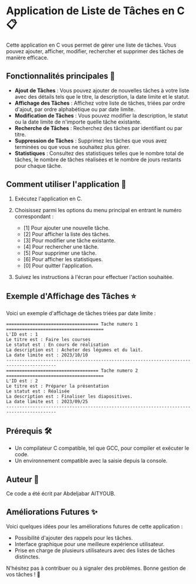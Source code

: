 
# Application de Liste de Tâches en C 📋

Cette application en C vous permet de gérer une liste de tâches. Vous pouvez ajouter, afficher, modifier, rechercher et supprimer des tâches de manière efficace.

## Fonctionnalités principales 🚀

- **Ajout de Tâches** : Vous pouvez ajouter de nouvelles tâches à votre liste avec des détails tels que le titre, la description, la date limite et le statut.
- **Affichage des Tâches** : Affichez votre liste de tâches, triées par ordre d'ajout, par ordre alphabétique ou par date limite.
- **Modification de Tâches** : Vous pouvez modifier la description, le statut ou la date limite de n'importe quelle tâche existante.
- **Recherche de Tâches** : Recherchez des tâches par identifiant ou par titre.
- **Suppression de Tâches** : Supprimez les tâches que vous avez terminées ou que vous ne souhaitez plus gérer.
- **Statistiques** : Consultez des statistiques telles que le nombre total de tâches, le nombre de tâches réalisées et le nombre de jours restants pour chaque tâche.

## Comment utiliser l'application 📝

1. Exécutez l'application en C.
2. Choisissez parmi les options du menu principal en entrant le numéro correspondant :
   - [1] Pour ajouter une nouvelle tâche.
   - [2] Pour afficher la liste des tâches.
   - [3] Pour modifier une tâche existante.
   - [4] Pour rechercher une tâche.
   - [5] Pour supprimer une tâche.
   - [6] Pour afficher les statistiques.
   - [0] Pour quitter l'application.
   
3. Suivez les instructions à l'écran pour effectuer l'action souhaitée.

## Exemple d'Affichage des Tâches ⭐

Voici un exemple d'affichage de tâches triées par date limite :

```
=================================== Tache numero 1 =====================================
L'ID est : 1
Le titre est : Faire les courses
Le statut est : En cours de réalisation
La description est : Acheter des légumes et du lait.
La date limite est : 2023/10/10
-----------------------------------------------------------------------------------------
=================================== Tache numero 2 =====================================
L'ID est : 2
Le titre est : Préparer la présentation
Le statut est : Réalisée
La description est : Finaliser les diapositives.
La date limite est : 2023/09/25
-----------------------------------------------------------------------------------------
```

## Prérequis 🛠️

- Un compilateur C compatible, tel que GCC, pour compiler et exécuter le code.
- Un environnement compatible avec la saisie depuis la console.

## Auteur 📝

Ce code a été écrit par Abdeljabar AITYOUB.

## Améliorations Futures ✨

Voici quelques idées pour les améliorations futures de cette application :
- Possibilité d'ajouter des rappels pour les tâches.
- Interface graphique pour une meilleure expérience utilisateur.
- Prise en charge de plusieurs utilisateurs avec des listes de tâches distinctes.

N'hésitez pas à contribuer ou à signaler des problèmes. Bonne gestion de vos tâches ! 👏
